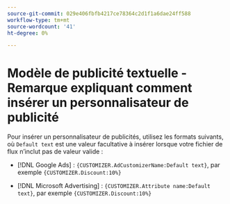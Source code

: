 ```yaml
---
source-git-commit: 029e406fbfb4217ce78364c2d1f1a6dae24ff588
workflow-type: tm+mt
source-wordcount: '41'
ht-degree: 0%

---
```

# Modèle de publicité textuelle - Remarque expliquant comment insérer un personnalisateur de publicité

Pour insérer un personnalisateur de publicités, utilisez les formats suivants, où `Default text` est une valeur facultative à insérer lorsque votre fichier de flux n’inclut pas de valeur valide :

* [!DNL Google Ads] : `{CUSTOMIZER.AdCustomizerName:Default text}`, par exemple `{CUSTOMIZER.Discount:10%}`

* [!DNL Microsoft Advertising] : `{CUSTOMIZER.Attribute name:Default text}`, par exemple `{CUSTOMIZER.Discount:10%}`
